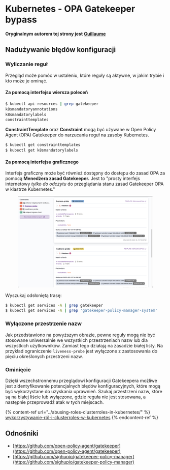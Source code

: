 # Kubernetes - OPA Gatekeeper bypass

**Oryginalnym autorem tej strony jest** [**Guillaume**](https://www.linkedin.com/in/guillaume-c-ab4b9a196/en)

## Nadużywanie błędów konfiguracji

### Wyliczanie reguł

Przegląd może pomóc w ustaleniu, które reguły są aktywne, w jakim trybie i kto może je ominąć.

#### Za pomocą interfejsu wiersza poleceń
```bash
$ kubectl api-resources | grep gatekeeper
k8smandatoryannotations                                                             constraints.gatekeeper.sh/v1beta1                  false        K8sMandatoryAnnotations
k8smandatorylabels                                                                  constraints.gatekeeper.sh/v1beta1                  false        K8sMandatoryLabel
constrainttemplates                                                                 templates.gatekeeper.sh/v1                         false        ConstraintTemplate
```
**ConstraintTemplate** oraz **Constraint** mogą być używane w Open Policy Agent (OPA) Gatekeeper do narzucania reguł na zasoby Kubernetes.
```bash
$ kubectl get constrainttemplates
$ kubectl get k8smandatorylabels
```
#### Za pomocą interfejsu graficznego

Interfejs graficzny może być również dostępny do dostępu do zasad OPA za pomocą **Menedżera zasad Gatekeeper.** Jest to "prosty interfejs internetowy _tylko do odczytu_ do przeglądania stanu zasad Gatekeeper OPA w klastrze Kubernetes."

<figure><img src="../../../.gitbook/assets/05-constraints.png" alt=""><figcaption></figcaption></figure>

Wyszukaj odsłoniętą trasę:
```bash
$ kubectl get services -A | grep gatekeeper
$ kubectl get services -A | grep 'gatekeeper-policy-manager-system'
```
### Wyłączone przestrzenie nazw

Jak przedstawiono na powyższym obrazie, pewne reguły mogą nie być stosowane uniwersalnie we wszystkich przestrzeniach nazw lub dla wszystkich użytkowników. Zamiast tego działają na zasadzie białej listy. Na przykład ograniczenie `liveness-probe` jest wyłączone z zastosowania do pięciu określonych przestrzeni nazw.

### Ominięcie

Dzięki wszechstronnemu przeglądowi konfiguracji Gatekeepera możliwe jest zidentyfikowanie potencjalnych błędów konfiguracyjnych, które mogą być wykorzystane do uzyskania uprawnień. Szukaj przestrzeni nazw, które są na białej liście lub wyłączone, gdzie reguła nie jest stosowana, a następnie przeprowadź atak w tych miejscach.

{% content-ref url="../abusing-roles-clusterroles-in-kubernetes/" %}
[wykorzystywanie-ról-i-clusterroles-w-kubernetes](../abusing-roles-clusterroles-in-kubernetes/)
{% endcontent-ref %}

## Odnośniki

* [https://github.com/open-policy-agent/gatekeeper](https://github.com/open-policy-agent/gatekeeper)
* [https://github.com/sighupio/gatekeeper-policy-manager](https://github.com/sighupio/gatekeeper-policy-manager)

